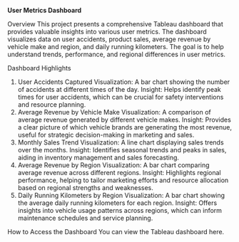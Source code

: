 **User Metrics Dashboard**

Overview
This project presents a comprehensive Tableau dashboard that provides valuable insights into various user metrics. The dashboard visualizes data on user accidents, product sales, average revenue by vehicle make and region, and daily running kilometers. The goal is to help understand trends, performance, and regional differences in user metrics.

Dashboard Highlights
1. User Accidents Captured
Visualization: A bar chart showing the number of accidents at different times of the day.
Insight: Helps identify peak times for user accidents, which can be crucial for safety interventions and resource planning.
2. Average Revenue by Vehicle Make
Visualization: A comparison of average revenue generated by different vehicle makes.
Insight: Provides a clear picture of which vehicle brands are generating the most revenue, useful for strategic decision-making in marketing and sales.
3. Monthly Sales Trend
Visualization: A line chart displaying sales trends over the months.
Insight: Identifies seasonal trends and peaks in sales, aiding in inventory management and sales forecasting.
4. Average Revenue by Region
Visualization: A bar chart comparing average revenue across different regions.
Insight: Highlights regional performance, helping to tailor marketing efforts and resource allocation based on regional strengths and weaknesses.
5. Daily Running Kilometers by Region
Visualization: A bar chart showing the average daily running kilometers for each region.
Insight: Offers insights into vehicle usage patterns across regions, which can inform maintenance schedules and service planning.

How to Access the Dashboard
You can view the Tableau dashboard here.

